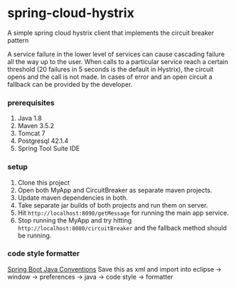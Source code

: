 # spring-cloud-hystrix
A simple spring cloud hystrix client that implements the circuit breaker pattern

A service failure in the lower level of services can cause cascading failure all the way up to the user. 
When calls to a particular service reach a certain threshold (20 failures in 5 seconds is the default in Hystrix), the circuit opens and the call is not made. 
In cases of error and an open circuit a fallback can be provided by the developer.

### prerequisites
1. Java 1.8
2. Maven 3.5.2
3. Tomcat 7
4. Postgresql 42.1.4
5. Spring Tool Suite IDE

### setup
1. Clone this project
2. Open both MyApp and CircuitBreaker as separate maven projects.
3. Update maven dependencies in both.
4. Take separate jar builds of both projects and run them on server.
5. Hit `http://localhost:8090/getMessage` for running the main app service.
6. Stop running the MyApp and try hitting `http://localhost:8080/circuitBreaker` and the fallback method should be running.

### code style formatter
[Spring Boot Java Conventions](https://gist.github.com/jyotsnasanthosh/e2fb456f0ff91aa42ad8203e148bff79)
Save this as xml and import into eclipse -> window -> preferences -> java -> code style -> formatter